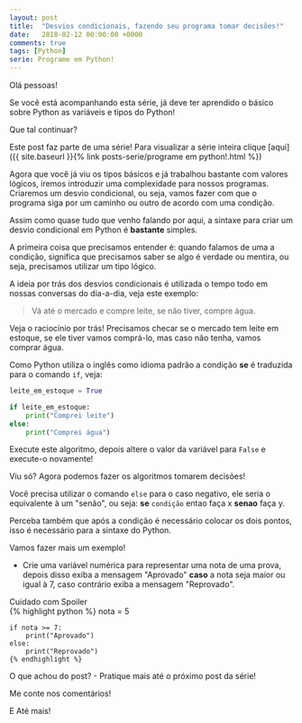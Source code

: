 ```yaml
---
layout: post
title:  "Desvios condicionais, fazendo seu programa tomar decisões!"
date:   2018-02-12 00:00:00 +0000
comments: true
tags: [Python]
serie: Programe em Python!
---
```


Olá pessoas!

Se você está acompanhando esta série, já deve ter aprendido o básico sobre Python as variáveis e tipos do Python!

Que tal continuar?
<!--more-->

Este post faz parte de uma série! Para visualizar a série inteira clique [aqui]({{ site.baseurl }}{% link posts-serie/programe em python!.html %})

Agora que você já viu os tipos básicos e já trabalhou bastante com valores lógicos, iremos introduzir uma complexidade para nossos programas. Criaremos um desvio condicional, ou seja, vamos fazer com que o programa siga por um caminho ou outro de acordo com uma condição.

Assim como quase tudo que venho falando por aqui, a sintaxe para criar um desvio condicional em Python é **bastante** simples.

A primeira coisa que precisamos entender é: quando falamos de uma a condição, significa que precisamos saber se algo é verdade ou mentira, ou seja, precisamos utilizar um tipo lógico.

A ideia por trás dos desvios condicionais é utilizada o tempo todo em nossas conversas do dia-a-dia, veja este exemplo:

> Vá até o mercado e compre leite, se não tiver, compre água.

Veja o raciocínio por trás! Precisamos checar se o mercado tem leite em estoque, se ele tiver vamos comprá-lo, mas caso não tenha, vamos comprar água.

Como Python utiliza o inglês como idioma padrão a condição **se** é traduzida para o comando `if`, veja:

```python
leite_em_estoque = True

if leite_em_estoque:
    print("Comprei leite")
else:
    print("Comprei água")
```

Execute este algoritmo, depois altere o valor da variável para `False` e execute-o novamente!

Viu só? Agora podemos fazer os algoritmos tomarem decisões!

Você precisa utilizar o comando `else` para o caso negativo, ele seria o equivalente à um "senão", ou seja: **se** `condição` entao faça x **senao** faça y.

Perceba também que após a condição é necessário colocar os dois pontos, isso é necessário para a sintaxe do Python.

Vamos fazer mais um exemplo! 

* Crie uma variável numérica para representar uma nota de uma prova, depois disso exiba a mensagem "Aprovado" **caso** a nota seja maior ou igual à 7, caso contrário exiba a mensagem "Reprovado".

<div class="spoiler">
	<div class="spoiler-message" 
    onclick="$(this).hide(); $(this).siblings('.spoiler-hidden').show();">
        <span>Cuidado com Spoiler </span>
    </div>
    
<div class="spoiler-hidden" markdown="block">
    {% highlight python %}
    nota = 5

    if nota >= 7:
        print("Aprovado")
    else:
        print("Reprovado")
    {% endhighlight %}
</div>
</div>



O que achou do post? - Pratique mais até o próximo post da série!

Me conte nos comentários!

E Até mais!